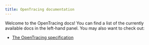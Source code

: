 ```yaml
---
title: OpenTracing documentation
---
```


Welcome to the OpenTracing docs! You can find a list of the currently available docs in the left-hand panel. You may also want to check out:

* [The OpenTracing specification](../specification)
